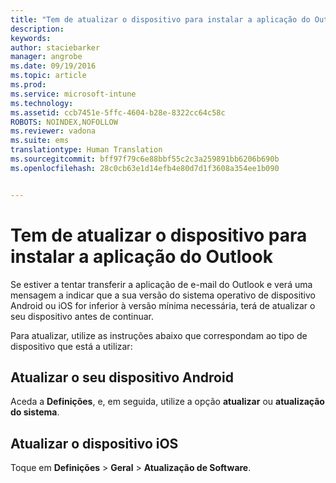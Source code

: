 ```yaml
---
title: "Tem de atualizar o dispositivo para instalar a aplicação do Outlook | Microsoft Intune"
description: 
keywords: 
author: staciebarker
manager: angrobe
ms.date: 09/19/2016
ms.topic: article
ms.prod: 
ms.service: microsoft-intune
ms.technology: 
ms.assetid: ccb7451e-5ffc-4604-b28e-8322cc64c58c
ROBOTS: NOINDEX,NOFOLLOW
ms.reviewer: vadona
ms.suite: ems
translationtype: Human Translation
ms.sourcegitcommit: bff97f79c6e88bbf55c2c3a259891bb6206b690b
ms.openlocfilehash: 28c0cb63e1d14efb4e80d7d1f3608a354ee1b090


---
```


# Tem de atualizar o dispositivo para instalar a aplicação do Outlook

Se estiver a tentar transferir a aplicação de e-mail do Outlook e verá uma mensagem a indicar que a sua versão do sistema operativo de dispositivo Android ou iOS for inferior à versão mínima necessária, terá de atualizar o seu dispositivo antes de continuar.

Para atualizar, utilize as instruções abaixo que correspondam ao tipo de dispositivo que está a utilizar:

## Atualizar o seu dispositivo Android
Aceda a **Definições**, e, em seguida, utilize a opção **atualizar** ou **atualização do sistema**.

## Atualizar o dispositivo iOS
Toque em **Definições** &gt; **Geral** &gt; **Atualização de Software**.



<!--HONumber=Sep16_HO3-->


